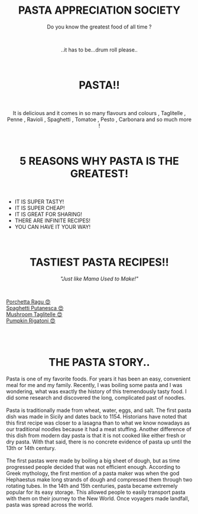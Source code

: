 <!DOCTYPE html>
<html>
<head>


</head>
<body>

<h1 align="center"> PASTA APPRECIATION SOCIETY </h1> 
<p align="center"> Do you know the greatest food of all time ? </p>
<br> 
<p align="center">..it has to be...drum roll please..</p>
<br> 
<h1 align="center" >PASTA!!</h1> 
<br>
<p align="center"> It is delicious and it comes in so many flavours and colours , Taglitelle , Penne , Ravioli , Spaghetti , Tomatoe , Pesto , Carbonara and so much more !</p>
<br>
<h1 align="center"> 5 REASONS WHY PASTA IS THE GREATEST! </h1>
<br>

<ul style=“list-style-type:square">
<li> IT IS SUPER TASTY! </li> 
<li> IT IS SUPER CHEAP! </li>
<li> IT IS GREAT FOR SHARING!</li>
<li> THERE ARE INFINITE RECIPES! </li> 
<li> YOU CAN HAVE IT YOUR WAY! </li> 

</ul> 

<br>
<h1 align="center"> TASTIEST PASTA RECIPES!!</h1> 
<p align="center" > <i> "Just like Mama Used to Make!" </i> </p> 
<br> 

<a href="https://www.bbcgoodfood.com/recipes/porchetta-ragu"> Porchetta Ragu 😍 </a> 
<br>
<a href="https://www.bbcgoodfood.com/recipes/spaghetti-puttanesca"> Spaghetti Putanesca 😍 </a>
<br>
<a href="https://www.bbcgoodfood.com/recipes/creamy-mushroom-pasta"> Mushroom Taglitelle 😍 </a>
<br>
<a href="https://www.bbcgoodfood.com/recipes/creamy-pumpkin-pasta"> Pumpkin Rigatoni 😍 </a> 

<br>
<br>
<h1 align="center" > THE PASTA STORY.. </h1> 

<p> 
Pasta is one of my favorite foods. For years it has been an easy, convenient meal for me and my family. Recently, I was boiling some pasta and I was wondering, what was exactly the history of this tremendously tasty food. I did some research and discovered the long, complicated past of noodles.<br>
<br>
Pasta is traditionally made from wheat, water, eggs, and salt. The first pasta dish was made in Sicily and dates back to 1154. Historians have noted that this first recipe was closer to a lasagna than to what we know nowadays as our traditional noodles because it had a meat stuffing. Another difference of this dish from modern day pasta is that it is not cooked like either fresh or dry pasta. With that said, there is no concrete evidence of pasta up until the 13th or 14th century.<br>
<br>
The first pastas were made by boiling a big sheet of dough, but as time progressed people decided that was not efficient enough. According to Greek mythology, the first mention of a pasta maker was when the god Hephaestus make long strands of dough and compressed them through two rotating tubes. In the 14th and 15th centuries, pasta became extremely popular for its easy storage. This allowed people to easily transport pasta with them on their journey to the New World. Once voyagers made landfall, pasta was spread across the world.
</p> 



</body>
</html>
